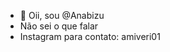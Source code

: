 - 👋 Oii, sou @Anabizu
- Não sei o que falar
- Instagram para contato: amiveri01

<!---
Anabizu/Anabizu is a ✨ special ✨ repository because its `README.md` (this file) appears on your GitHub profile.
You can click the Preview link to take a look at your changes.
--->
